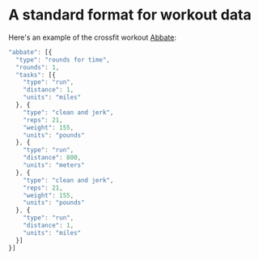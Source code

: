 # A standard format for workout data

Here's an example of the crossfit workout [Abbate](http://www.crossfit.com/mt-archive2/007523.html):

````javascript
"abbate": [{
  "type": "rounds for time",
  "rounds": 1,
  "tasks": [{
    "type": "run",
    "distance": 1,
    "units": "miles"
  }, {
    "type": "clean and jerk",
    "reps": 21,
    "weight": 155,
    "units": "pounds"
  }, {
    "type": "run",
    "distance": 800,
    "units": "meters"
  }, {
    "type": "clean and jerk",
    "reps": 21,
    "weight": 155,
    "units": "pounds"
  }, {
    "type": "run",
    "distance": 1,
    "units": "miles"
  }]
}]
````